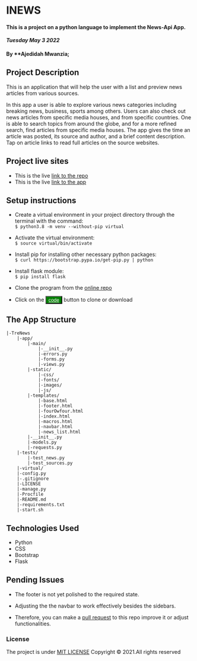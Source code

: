 # INEWS
#### This is a project on a python language to implement the News-Api App.

 
 ***Tuesday May 3 2022*** 
#### By **Ajedidah Mwanzia;


## Project Description
This is an application that will help the user with a list and preview news articles from various sources.
</br>

In this app a user is able to explore various news categories including breaking news, business, sports among others. Users can also check out news articles from specific media houses, and from specific countries. One is able to search topics from around the globe, and for a more refined search, find articles from specific media houses. The app gives the time an article was posted, its source and author, and a brief content description. Tap on article links to read full articles on the source websites.

## Project live sites
  * This is the live [link to the repo ]() <br>
  * This is the live [link to the app ]()



## Setup instructions
* Create a virtual environment in your project directory through the terminal with the command: <br>
```$ python3.8 -m venv --without-pip virtual```

* Activate the virtual environment:<br>
```$ source virtual/bin/activate ```

* Install pip for installing other necessary python packages:<br>
```$ curl https://bootstrap.pypa.io/get-pip.py | python```

* Install flask module:<br>
```$ pip install flask```

* Clone the program from the [online repo](https://github.com/AjedidahMwanzia/inews.git)
* Click on the <button style="background-color:green;"><a href= "https://github.com/AjedidahMwanzia/inews" style= "color:white">code</a> </button> button to clone or download

## The App Structure
~~~
|-TreNews
    |-app/
        |-main/
            |-__init__.py
            |-errors.py
            |-forms.py
            |-views.py
        |-static/
            |-css/
            |-fonts/
            |-images/
            |-js/
        |-templates/
            |-base.html
            |-footer.html
            |-fourOwfour.html
            |-index.html
            |-macros.html
            |-navbar.html
            |-news_list.html
        |-__init__.py
        |-models.py
        |-requests.py
    |-tests/
        |-test_news.py
        |-test_sources.py
    |-virtual/
    |-config.py
    |-.gitignore
    |-LICENSE
    |-manage.py
    |-Procfile
    |-README.md
    |-requirements.txt
    |-start.sh
~~~
## Technologies Used
* Python
* CSS
* Bootstrap
* Flask

## Pending Issues
* The footer is not yet polished to the required state.
* Adjusting the the navbar to work effectively besides the sidebars.

* Therefore, you can make a [pull request](https://github.com/AjedidahMwanzia/inews/pulls) to this repo improve it or adjust functionalities.


### License
The project is under [MIT LICENSE](LICENSE) 
Copyright &copy; 2021.All rights reserved
  